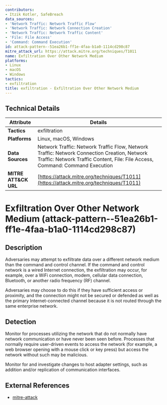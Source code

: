 ```yaml
---
contributors:
- Itzik Kotler, SafeBreach
data_sources:
- 'Network Traffic: Network Traffic Flow'
- 'Network Traffic: Network Connection Creation'
- 'Network Traffic: Network Traffic Content'
- 'File: File Access'
- 'Command: Command Execution'
id: attack-pattern--51ea26b1-ff1e-4faa-b1a0-1114cd298c87
mitre_attack_url: https://attack.mitre.org/techniques/T1011
name: Exfiltration Over Other Network Medium
platforms:
- Linux
- macOS
- Windows
tactics:
- exfiltration
title: exfiltration - Exfiltration Over Other Network Medium
---
```


## Technical Details

| Attribute | Details |
|-----------|----------|
| **Tactics** | exfiltration |
| **Platforms** | Linux, macOS, Windows |
| **Data Sources** | Network Traffic: Network Traffic Flow, Network Traffic: Network Connection Creation, Network Traffic: Network Traffic Content, File: File Access, Command: Command Execution |
| **MITRE ATT&CK URL** | [https://attack.mitre.org/techniques/T1011](https://attack.mitre.org/techniques/T1011) |

# Exfiltration Over Other Network Medium (attack-pattern--51ea26b1-ff1e-4faa-b1a0-1114cd298c87)

## Description
Adversaries may attempt to exfiltrate data over a different network medium than the command and control channel. If the command and control network is a wired Internet connection, the exfiltration may occur, for example, over a WiFi connection, modem, cellular data connection, Bluetooth, or another radio frequency (RF) channel.

Adversaries may choose to do this if they have sufficient access or proximity, and the connection might not be secured or defended as well as the primary Internet-connected channel because it is not routed through the same enterprise network.

## Detection
Monitor for processes utilizing the network that do not normally have network communication or have never been seen before. Processes that normally require user-driven events to access the network (for example, a web browser opening with a mouse click or key press) but access the network without such may be malicious.

Monitor for and investigate changes to host adapter settings, such as addition and/or replication of communication interfaces.

## External References
- [mitre-attack](https://attack.mitre.org/techniques/T1011)
